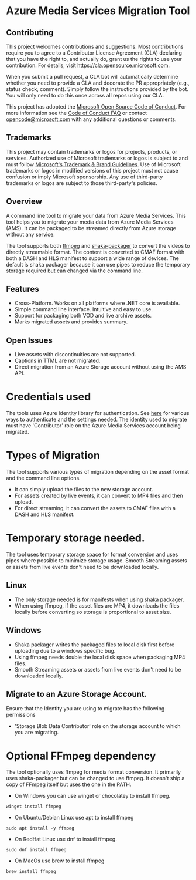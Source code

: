 # Azure Media Services Migration Tool

## Contributing

This project welcomes contributions and suggestions.  Most contributions require you to agree to a
Contributor License Agreement (CLA) declaring that you have the right to, and actually do, grant us
the rights to use your contribution. For details, visit https://cla.opensource.microsoft.com.

When you submit a pull request, a CLA bot will automatically determine whether you need to provide
a CLA and decorate the PR appropriately (e.g., status check, comment). Simply follow the instructions
provided by the bot. You will only need to do this once across all repos using our CLA.

This project has adopted the [Microsoft Open Source Code of Conduct](https://opensource.microsoft.com/codeofconduct/).
For more information see the [Code of Conduct FAQ](https://opensource.microsoft.com/codeofconduct/faq/) or
contact [opencode@microsoft.com](mailto:opencode@microsoft.com) with any additional questions or comments.

## Trademarks

This project may contain trademarks or logos for projects, products, or services. Authorized use of Microsoft 
trademarks or logos is subject to and must follow 
[Microsoft's Trademark & Brand Guidelines](https://www.microsoft.com/en-us/legal/intellectualproperty/trademarks/usage/general).
Use of Microsoft trademarks or logos in modified versions of this project must not cause confusion or imply Microsoft sponsorship.
Any use of third-party trademarks or logos are subject to those third-party's policies.

## Overview
A command line tool to migrate your data from Azure Media Services.
This tool helps you to migrate your media data from Azure Media Services (AMS). 
It can be packaged to be streamed directly from Azure storage without any service.

The tool supports both [ffmpeg](https://ffmpeg.org/) and [shaka-packager](https://github.com/shaka-project/shaka-packager) to convert the videos to directly streamable format.
The content is converted to CMAF format with both a DASH and HLS manifest to support a wide range of devices.
The default is shaka packager because it can use pipes to reduce the temporary storage required but can changed via the command line.

## Features
* Cross-Platform. Works on all platforms where .NET core is available.
* Simple command line interface. Intuitive and easy to use.
* Support for packaging both VOD and live archive assets.
* Marks migrated assets and provides summary.

## Open Issues
* Live assets with discontinuities are not supported.
* Captions in TTML are not migrated.
* Direct migration from an Azure Storage account without using the AMS API.

# Credentials used
The tools uses Azure Identity library for authentication.
See [here](https://learn.microsoft.com/en-us/dotnet/api/overview/azure/identity-readme?view=azure-dotnet) for various ways to authenticate and the settings needed.
The identity used to migrate must have 'Contributor' role on the Azure Media Services account being migrated.

# Types of Migration
The tool supports various types of migration depending on the asset format and the command line options.
* It can simply upload the files to the new storage account.
* For assets created by live events, it can convert to MP4 files and then upload.
* For direct streaming, it can convert the assets to CMAF files with a DASH and HLS manifest.

# Temporary storage needed.
The tool uses temporary storage space for format conversion and uses pipes where possible to minimize storage usage.
Smooth Streaming assets or assets from live events don't need to be downloaded locally.

## Linux
* The only storage needed is for manifests when using shaka packager.
* When using ffmpeg, if the asset files are MP4, it downloads the files locally before converting so storage is proportional to asset size.

## Windows
* Shaka packager writes the packaged files to local disk first before uploading due to a windows specific bug.
* Using ffmpeg needs double the local disk space when packaging MP4 files.
* Smooth Streaming assets or assets from live events don't need to be downloaded locally.

## Migrate to an Azure Storage Account.

Ensure that the Identity you are using to migrate has the following permissions
* 'Storage Blob Data Contributor' role on the storage account to which you are migrating.


# Optional FFmpeg dependency
The tool optionally uses ffmpeg for media format conversion. It primarily uses shaka-packager but can be changed to use ffmpeg.
It doesn't ship a copy of FFmpeg itself but uses the one in the PATH.
* On Windows you can use winget or chocolatey to install ffmpeg.
```
winget install ffmpeg
```
* On Ubuntu/Debian Linux use apt to install ffmpeg
```
sudo apt install -y ffmpeg
```
* On RedHat Linux use dnf to install ffmpeg.
```
sudo dnf install ffmpeg
```
* On MacOs use brew to install ffmpeg
```
brew install ffmpeg
```
